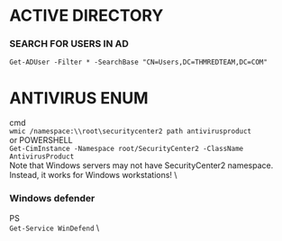 # ACTIVE DIRECTORY

### SEARCH FOR USERS IN AD
`Get-ADUser -Filter * -SearchBase "CN=Users,DC=THMREDTEAM,DC=COM"`

# ANTIVIRUS ENUM
cmd \
`wmic /namespace:\\root\securitycenter2 path antivirusproduct` \
or POWERSHELL \
`Get-CimInstance -Namespace root/SecurityCenter2 -ClassName AntivirusProduct` \
Note that Windows servers may not have SecurityCenter2 namespace. Instead, it works for Windows workstations! \

### Windows defender
PS \
`Get-Service WinDefend` \
